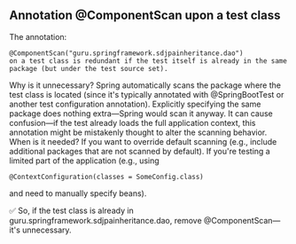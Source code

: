 ## Annotation @ComponentScan upon a test class

The annotation:

    @ComponentScan("guru.springframework.sdjpainheritance.dao")
    on a test class is redundant if the test itself is already in the same package (but under the test source set).

Why is it unnecessary?
Spring automatically scans the package where the test class is located (since it's typically annotated with @SpringBootTest or another test configuration annotation).
Explicitly specifying the same package does nothing extra—Spring would scan it anyway.
It can cause confusion—if the test already loads the full application context, this annotation might be mistakenly thought to alter the scanning behavior.
When is it needed?
If you want to override default scanning (e.g., include additional packages that are not scanned by default).
If you're testing a limited part of the application (e.g., using 

    @ContextConfiguration(classes = SomeConfig.class) 

and need to manually specify beans).
<br>

✅ So, if the test class is already in guru.springframework.sdjpainheritance.dao, remove @ComponentScan—it's unnecessary.